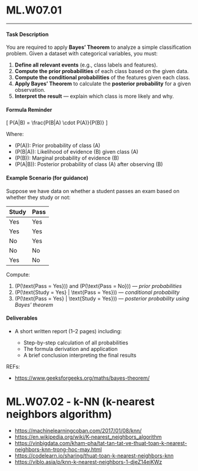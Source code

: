 
# ML.W07.01  


---

#### **Task Description**

You are required to apply **Bayes’ Theorem** to analyze a simple classification problem.
Given a dataset with categorical variables, you must:

1. **Define all relevant events** (e.g., class labels and features).
2. **Compute the prior probabilities** of each class based on the given data.
3. **Compute the conditional probabilities** of the features given each class.
4. **Apply Bayes’ Theorem** to calculate the **posterior probability** for a given observation.
5. **Interpret the result** — explain which class is more likely and why.

#### **Formula Reminder**

[
P(A|B) = \frac{P(B|A) \cdot P(A)}{P(B)}
]

Where:

* (P(A)): Prior probability of class (A)
* (P(B|A)): Likelihood of evidence (B) given class (A)
* (P(B)): Marginal probability of evidence (B)
* (P(A|B)): Posterior probability of class (A) after observing (B)

#### **Example Scenario (for guidance)**

Suppose we have data on whether a student passes an exam based on whether they study or not:

| Study | Pass |
| ----- | ---- |
| Yes   | Yes  |
| Yes   | Yes  |
| No    | Yes  |
| No    | No   |
| Yes   | No   |

Compute:

1. (P(\text{Pass = Yes})) and (P(\text{Pass = No})) — *prior probabilities*
2. (P(\text{Study = Yes} | \text{Pass = Yes})) — *conditional probability*
3. (P(\text{Pass = Yes} | \text{Study = Yes})) — *posterior probability using Bayes’ theorem*

#### **Deliverables**

* A short written report (1–2 pages) including:

  * Step-by-step calculation of all probabilities
  * The formula derivation and application
  * A brief conclusion interpreting the final results

REFs:  
- https://www.geeksforgeeks.org/maths/bayes-theorem/

# ML.W07.02 - k-NN (k-nearest neighbors algorithm)
- https://machinelearningcoban.com/2017/01/08/knn/
- https://en.wikipedia.org/wiki/K-nearest_neighbors_algorithm
- https://vinbigdata.com/kham-pha/tat-tan-tat-ve-thuat-toan-k-nearest-neighbors-knn-trong-hoc-may.html
- https://codelearn.io/sharing/thuat-toan-k-nearest-neighbors-knn
- https://viblo.asia/p/knn-k-nearest-neighbors-1-djeZ14ejKWz
